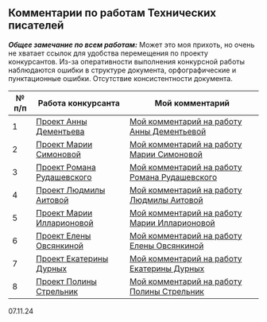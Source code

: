 ## Комментарии по работам Технических писателей
  
 ***Общее замечание по всем работам:*** Может это моя прихоть, но очень не хватает ссылок для удобства перемещения по проекту конкурсантов. Из-за оперативности выполнения конкурсной работы наблюдаются ошибки в структуре документа, орфографические и пунктационные ошибки. Отсутствие консистентности документа.

| № п/п | Работа конкурсанта | Мой комментарий |
| ------ | ------ | ------ |
| 1 | [Проект Анны Дементьева](https://github.com/AnnaVoenmeh/Playground "Переход на работу Анны Дементьевой") | [Мой комментарий на работу Анны Дементьевой](AD.md "Комментарий по работе Анны Дементьевой") |
| 2 | [Проект Марии Симоновой](https://github.com/MariySimonova/Sandbox "Переход на работу Марии Симоновой") | [Мой комментарий на работу Марии Симоновой](MS.md "Комментарий по работе Марии Симоновой") |
| 3 | [Проект Романа Рудашевского](https://github.com/Rudashevskiy/tech "Переход на работу Романа Рудашевского") | [Мой комментарий на работу Романа Рудашевского](RR.md " Комментарий по работе Романа Рудашевского") |
| 4 | [Проект Людмилы Аитовой](https://github.com/melany20/first_lesson/tree/main/images "Переход на работу Людмилы Аитовой") | [Мой комментарий на работу Людмилы Аитовой](LA.md "Комментарий по работе Людмилы Аитовой") |
| 5 | [Проект Марии Илларионовой](https://github.com/Mariya-Ill/First-lesson "Переход на работу Марии Илларионовой") | [Мой комментарий на работу Марии Илларионовой](MI.md "Комментарий по работе Марии Илларионовой") |
| 6 | [Проект Елены Овсянкиной](https://github.com/Elena567-collab/rukovodstvo_2/tree/main "Переход на работу Елены Овсянкиной") | [Мой комментарий на работу Елены Овсянкиной](EO.md "Комментарий по работе Елены Овсянкиной") |
| 7 | [Проект Екатерины Дурных](https://github.com/Ekaterinka17/primery "Переход на работу Екатерины Дурных") | [Мой комментарий на работу Екатерины Дурных](ED.md "Комментарий по работе Екатерины Дурных") |
| 8 | [Проект Полины Стрельник](https://github.com/PolinaTW/GIT-Education/tree/main "Переход на работу Полины Стрельник") | [Мой комментарий на работу Полины Стрельник](PS.md "Комментарий по работе Полины Стрельник") |

07.11.24
